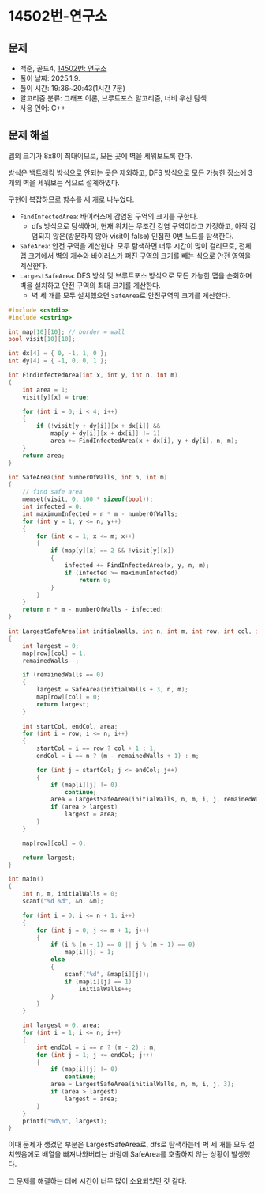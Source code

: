 # 14502번-연구소

## 문제

- 백준, 골드4, [14502번: 연구소](https://www.acmicpc.net/problem/14502)
- 풀이 날짜: 2025.1.9.
- 풀이 시간: 19:36~20:43(1시간 7분)
- 알고리즘 분류: 그래프 이론, 브루트포스 알고리즘, 너비 우선 탐색
- 사용 언어: C++

## 문제 해설

맵의 크기가 8x8이 최대이므로, 모든 곳에 벽을 세워보도록 한다.

방식은 백트래킹 방식으로 안되는 곳은 제외하고, DFS 방식으로 모든 가능한 장소에 3개의 벽을 세워보는 식으로 설계하였다.

구현이 복잡하므로 함수를 세 개로 나누었다.

- `FindInfectedArea`: 바이러스에 감염된 구역의 크기를 구한다.
    - dfs 방식으로 탐색하며, 현재 위치는 무조건 감염 구역이라고 가정하고, 아직 감염되지 않은(방문하지 않아 visit이 false) 인접한 0번 노드를 탐색한다.
- `SafeArea`: 안전 구역을 계산한다. 모두 탐색하면 너무 시간이 많이 걸리므로, 전체 맵 크기에서 벽의 개수와 바이러스가 퍼진 구역의 크기를 빼는 식으로 안전 영역을 계산한다.
- `LargestSafeArea`: DFS 방식 및 브루트포스 방식으로 모든 가능한 맵을 순회하며 벽을 설치하고 안전 구역의 최대 크기를 계산한다.
    - 벽 세 개를 모두 설치했으면 `SafeArea`로 안전구역의 크기를 계산한다.

```cpp
#include <cstdio>
#include <cstring>

int map[10][10]; // border = wall
bool visit[10][10];

int dx[4] = { 0, -1, 1, 0 };
int dy[4] = { -1, 0, 0, 1 };

int FindInfectedArea(int x, int y, int n, int m)
{
    int area = 1;
    visit[y][x] = true;

    for (int i = 0; i < 4; i++)
    {
        if (!visit[y + dy[i]][x + dx[i]] &&
            map[y + dy[i]][x + dx[i]] != 1)
            area += FindInfectedArea(x + dx[i], y + dy[i], n, m);
    }
    return area;
}

int SafeArea(int numberOfWalls, int n, int m)
{
    // find safe area
    memset(visit, 0, 100 * sizeof(bool));
    int infected = 0;
    int maximumInfected = n * m - numberOfWalls;
    for (int y = 1; y <= n; y++)
    {
        for (int x = 1; x <= m; x++)
        {
            if (map[y][x] == 2 && !visit[y][x])
            {
                infected += FindInfectedArea(x, y, n, m);
                if (infected >= maximumInfected)
                    return 0;
            }
        }
    }
    return n * m - numberOfWalls - infected;
}

int LargestSafeArea(int initialWalls, int n, int m, int row, int col, int remainedWalls)
{
    int largest = 0;
    map[row][col] = 1;
    remainedWalls--;

    if (remainedWalls == 0)
    {
        largest = SafeArea(initialWalls + 3, n, m);
        map[row][col] = 0;
        return largest;
    }
    
    int startCol, endCol, area;
    for (int i = row; i <= n; i++)
    {
        startCol = i == row ? col + 1 : 1;
        endCol = i == n ? (m - remainedWalls + 1) : m;

        for (int j = startCol; j <= endCol; j++)
        {
            if (map[i][j] != 0)
                continue;
            area = LargestSafeArea(initialWalls, n, m, i, j, remainedWalls);
            if (area > largest)
                largest = area;
        }
    }

    map[row][col] = 0;

    return largest;
}

int main()
{
    int n, m, initialWalls = 0;
    scanf("%d %d", &n, &m);

    for (int i = 0; i <= n + 1; i++)
    {
        for (int j = 0; j <= m + 1; j++)
        {
            if (i % (n + 1) == 0 || j % (m + 1) == 0)
                map[i][j] = 1;
            else
            {
                scanf("%d", &map[i][j]);
                if (map[i][j] == 1)
                    initialWalls++;
            }
        }
    }

    int largest = 0, area;
    for (int i = 1; i <= n; i++)
    {
        int endCol = i == n ? (m - 2) : m;
        for (int j = 1; j <= endCol; j++)
        {
            if (map[i][j] != 0)
                continue;
            area = LargestSafeArea(initialWalls, n, m, i, j, 3);
            if (area > largest)
                largest = area;
        }
    }
    printf("%d\n", largest);
}
```

이때 문제가 생겼던 부분은 LargestSafeArea로, dfs로 탐색하는데 벽 세 개를 모두 설치했음에도 배열을 빠져나와버리는 바람에 SafeArea를 호출하지 않는 상황이 발생했다.

그 문제를 해결하는 데에 시간이 너무 많이 소요되었던 것 같다.